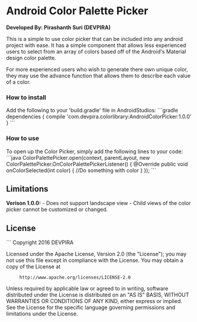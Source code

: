 # Android Color Palette Picker
<b>Developed By: Pirashanth Suri (DEVPIRA)</b>

This is a simple to use color picker that can be included into any android project with ease. It has a simple component that allows less experienced users to select from an array of colors based off of the Android's Material design color palette. 

For more experienced users who wish to generate there own unique color, they may use the advance function that allows them to describe each value of a color.

<h3>How to install</h3>
Add the following to your 'build.gradle' file in AndroidStudios:
```gradle
dependencies {
    compile 'com.devpira.colorlibrary:AndroidColorPicker:1.0.0'
}
```
<h3>How to use</h3>
To open up the Color Picker, simply add the following lines to your code:
 ```java        
ColorPalettePicker.open(context, parentLayout, new ColorPalettePicker.OnColorPalettePickerListener() {
       @Override
       public void onColorSelected(int color) {
                            //Do something with color
       }
 });
```
<h2>Limitations</h2>
<b>Verison 1.0.0:</b>
- Does not support landscape view
- Child views of the color picker cannot be customized or changed.

<h2>License</h2>
```
Copyright 2016 DEVPIRA
         
Licensed under the Apache License, Version 2.0 (the "License");
you may not use this file except in compliance with the License.
You may obtain a copy of the License at

         http://www.apache.org/licenses/LICENSE-2.0

Unless required by applicable law or agreed to in writing, software
distributed under the License is distributed on an "AS IS" BASIS,
WITHOUT WARRANTIES OR CONDITIONS OF ANY KIND, either express or implied.
See the License for the specific language governing permissions and
limitations under the License.
